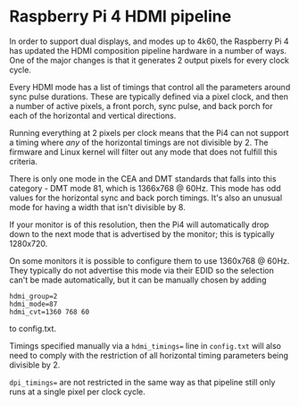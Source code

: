 # Raspberry Pi 4 HDMI pipeline

In order to support dual displays, and modes up to 4k60, the Raspberry Pi 4 has updated the HDMI composition pipeline hardware in a number of ways. One of the major changes is that it generates 2 output pixels for every clock cycle.

Every HDMI mode has a list of timings that control all the parameters around sync pulse durations. These are typically defined via a pixel clock, and then a number of active pixels, a front porch, sync pulse, and back porch for each of the horizontal and vertical directions. 

Running everything at 2 pixels per clock means that the Pi4 can not support a timing where _any_ of the horizontal timings are not divisible by 2. The firmware and Linux kernel will filter out any mode that does not fulfill this criteria.

There is only one mode in the CEA and DMT standards that falls into this category - DMT mode 81, which is 1366x768 @ 60Hz. This mode has odd values for the horizontal sync and back porch timings. It's also an unusual mode for having a width that isn't divisible by 8.

If your monitor is of this resolution, then the Pi4 will automatically drop down to the next mode that is advertised by the monitor; this is typically 1280x720.

On some monitors it is possible to configure them to use 1360x768 @ 60Hz. They typically do not advertise this mode via their EDID so the selection can't be made automatically, but it can be manually chosen by adding

```
hdmi_group=2
hdmi_mode=87
hdmi_cvt=1360 768 60
```
to config.txt.

Timings specified manually via a `hdmi_timings=` line in `config.txt` will also need to comply with the restriction of all horizontal timing parameters being divisible by 2.

`dpi_timings=` are not restricted in the same way as that pipeline still only runs at a single pixel per clock cycle.
